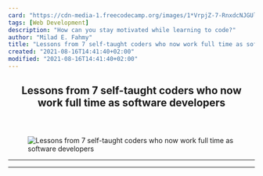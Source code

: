 ```yaml
---
card: "https://cdn-media-1.freecodecamp.org/images/1*VrpjZ-7-RnxdcNJGUl7Fzg.jpeg"
tags: [Web Development]
description: "How can you stay motivated while learning to code?"
author: "Milad E. Fahmy"
title: "Lessons from 7 self-taught coders who now work full time as software developers"
created: "2021-08-16T14:41:40+02:00"
modified: "2021-08-16T14:41:40+02:00"
---
```

<div class="site-wrapper">
<main id="site-main" class="site-main outer">
<div class="inner">
<article class="post-full post tag-web-development tag-life-lessons tag-self-improvement tag-startup tag-tech ">
<header class="post-full-header">
<h1 class="post-full-title">Lessons from 7 self-taught coders who now work full time as software developers</h1>
</header>
<figure class="post-full-image">
<picture>
<source media="(max-width: 700px)" sizes="1px" srcset="data:image/gif;base64,R0lGODlhAQABAIAAAAAAAP///yH5BAEAAAAALAAAAAABAAEAAAIBRAA7 1w">
<source media="(min-width: 701px)" sizes="(max-width: 800px) 400px,
(max-width: 1170px) 700px,
1400px" srcset="https://cdn-media-1.freecodecamp.org/images/1*VrpjZ-7-RnxdcNJGUl7Fzg.jpeg 300w,
https://cdn-media-1.freecodecamp.org/images/1*VrpjZ-7-RnxdcNJGUl7Fzg.jpeg 600w,
https://cdn-media-1.freecodecamp.org/images/1*VrpjZ-7-RnxdcNJGUl7Fzg.jpeg 1000w,
https://cdn-media-1.freecodecamp.org/images/1*VrpjZ-7-RnxdcNJGUl7Fzg.jpeg 2000w">
<img onerror="this.style.display='none'" src="https://cdn-media-1.freecodecamp.org/images/1*VrpjZ-7-RnxdcNJGUl7Fzg.jpeg" alt="Lessons from 7 self-taught coders who now work full time as software developers">
</picture>
</figure>
<section class="post-full-content">
<div class="post-content">
</div>
<hr>
<hr>
</section>
</article>
</div>
</main>
</div>
<!-- Google Tag Manager (noscript) -->
<!-- End Google Tag Manager (noscript) -->

